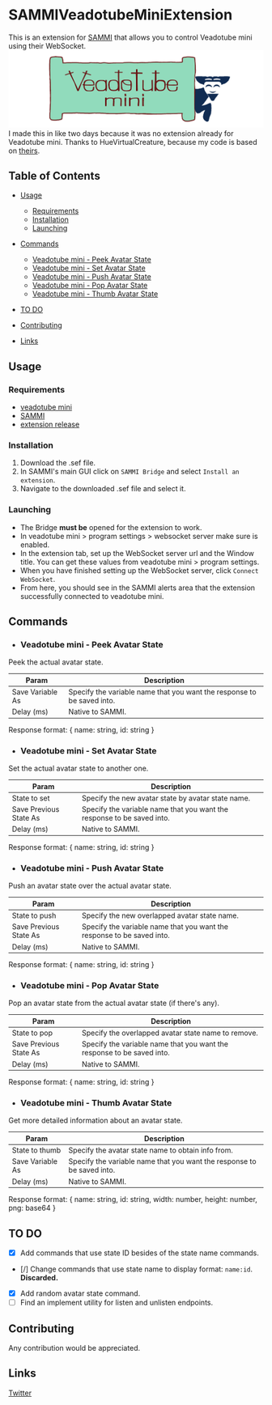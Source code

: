 # SAMMIVeadotubeMiniExtension
This is an extension for [SAMMI](https://sammi.solutions/) that allows you to control Veadotube mini using their WebSocket.
![](/assets/logo%20not%20alpha%20in%20head.png)
I made this in like two days because it was no extension already for Veadotube mini. Thanks to HueVirtualCreature, because my code is based on [theirs](https://github.com/HueVirtualCreature/SAMMIVtubeStudioExtension).

## Table of Contents
- [Usage](#usage)
  - [Requirements](#requirements)
  - [Installation](#installation)
  - [Launching](#launching)

- [Commands](#commands)
  - [Veadotube mini - Peek Avatar State](#veadotube-mini---peek-avatar-state)
  - [Veadotube mini - Set Avatar State](#veadotube-mini---set-avatar-state)
  - [Veadotube mini - Push Avatar State](#veadotube-mini---push-avatar-state)
  - [Veadotube mini - Pop Avatar State](#veadotube-mini---pop-avatar-state)
  - [Veadotube mini - Thumb Avatar State](#veadotube-mini---thumb-avatar-state)
- [TO DO](#to-do)
- [Contributing](#contributing)
- [Links](#links)

## Usage
### Requirements
- [veadotube mini](https://olmewe.itch.io/veadotube-mini)
- [SAMMI](https://sammi.solutions/)
- [extension release](https://github.com/Benjas333/SAMMIVeadotubeMiniExtension/releases/latest)

### Installation
1. Download the .sef file.
2. In SAMMI's main GUI click on `SAMMI Bridge` and select `Install an extension`.
3. Navigate to the downloaded .sef file and select it.

### Launching
- The Bridge **must be** opened for the extension to work.
- In veadotube mini > program settings > websocket server make sure is enabled.
- In the extension tab, set up the WebSocket server url and the Window title. You can get these values from veadotube mini > program settings.
- When you have finished setting up the WebSocket server, click `Connect WebSocket`.
- From here, you should see in the SAMMI alerts area that the extension successfully connected to veadotube mini.

## Commands
- ### Veadotube mini - Peek Avatar State
Peek the actual avatar state.

Param | Description
------------- | -------------
Save Variable As | Specify the variable name that you want the response to be saved into.
Delay (ms) | Native to SAMMI.

Response format: {
        name: string,
        id: string
}

- ### Veadotube mini - Set Avatar State
Set the actual avatar state to another one.

Param | Description
------------- | -------------
State to set | Specify the new avatar state by avatar state name.
Save Previous State As | Specify the variable name that you want the response to be saved into.
Delay (ms) | Native to SAMMI.

Response format: {
        name: string,
        id: string
}

- ### Veadotube mini - Push Avatar State
Push an avatar state over the actual avatar state.

Param | Description
------------- | -------------
State to push | Specify the new overlapped avatar state name.
Save Previous State As | Specify the variable name that you want the response to be saved into.
Delay (ms) | Native to SAMMI.

Response format: {
        name: string,
        id: string
}

- ### Veadotube mini - Pop Avatar State
Pop an avatar state from the actual avatar state (if there's any).

Param | Description
------------- | -------------
State to pop | Specify the overlapped avatar state name to remove.
Save Previous State As | Specify the variable name that you want the response to be saved into.
Delay (ms) | Native to SAMMI.

Response format: {
        name: string,
        id: string
}

- ### Veadotube mini - Thumb Avatar State
Get more detailed information about an avatar state.

Param | Description
------------- | -------------
State to thumb | Specify the avatar state name to obtain info from.
Save Variable As | Specify the variable name that you want the response to be saved into.
Delay (ms) | Native to SAMMI.

Response format: {
        name: string,
        id: string,
        width: number,
        height: number,
        png: base64
}

## TO DO
- [x] Add commands that use state ID besides of the state name commands.
- [/] Change commands that use state name to display format: `name:id`. **Discarded.**
- [x] Add random avatar state command.
- [ ] Find an implement utility for listen and unlisten endpoints.

## Contributing
Any contribution would be appreciated.

## Links
[Twitter](https://twitter.com/ElBenjas333)
